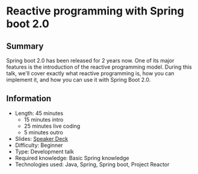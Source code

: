 # Reactive programming with Spring boot 2.0

## Summary

Spring boot 2.0 has been released for 2 years now. One of its major features is the introduction of the reactive programming model.
During this talk, we'll cover exactly what reactive programming is, how you can implement it, and how you can use it with Spring Boot 2.0.

## Information

- Length: 45 minutes
    - 15 minutes intro
    - 25 minutes live coding
    - 5 minutes outro
- Slides: [Speaker Deck](https://speakerdeck.com/g00glen00b/reactive-programming-with-spring-boot-2)
- Difficulty: Beginner
- Type: Development talk
- Required knowledge: Basic Spring knowledge
- Technologies used: Java, Spring, Spring boot, Project Reactor

